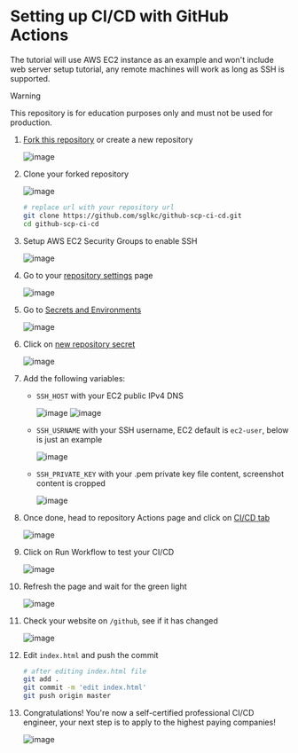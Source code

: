 # Setting up CI/CD with GitHub Actions

The tutorial will use AWS EC2 instance as an example and won't include web server setup tutorial, any remote machines will work as long as SSH is supported.

> [!WARNING]
> This repository is for education purposes only and must not be used for production.

1. [Fork this repository](https://github.com/sglkc/github-scp-ci-cd/fork) or create a new repository
   
   ![image](https://github.com/user-attachments/assets/eb0d349e-d690-4f06-933a-f030979343da)


2. Clone your forked repository

   ![image](https://github.com/user-attachments/assets/8d7b5843-6c74-4381-b42b-20731cbe2475)

   ```sh
   # replace url with your repository url
   git clone https://github.com/sglkc/github-scp-ci-cd.git
   cd github-scp-ci-cd
   ```
   
3. Setup AWS EC2 Security Groups to enable SSH
   
   ![image](https://github.com/user-attachments/assets/f27bf77d-6e73-4fbd-9c2f-fcb7cda36e23)

4. Go to your [repository settings](./settings) page

   ![image](https://github.com/user-attachments/assets/8327d322-0034-4ccd-bcda-09934b1f6c69)

5. Go to [Secrets and Environments](./settings/secrets/actions)

   ![image](https://github.com/user-attachments/assets/ffabdb29-9d3c-4f1e-9430-de2a8bd1b107)

6. Click on [new repository secret](./settings/secrets/actions/new)

   ![image](https://github.com/user-attachments/assets/8880a0a7-1df9-41f2-8f7d-93c81eb44964)

7. Add the following variables:
   - `SSH_HOST` with your EC2 public IPv4 DNS

     ![image](https://github.com/user-attachments/assets/b821d797-1d2b-44cf-bd34-e7a5f7e98498)
     ![image](https://github.com/user-attachments/assets/1f9c5d8e-3f7e-443b-a8c7-a945baf6d0be)
  
   - `SSH_USRNAME` with your SSH username, EC2 default is `ec2-user`, below is just an example

     ![image](https://github.com/user-attachments/assets/d164c1cd-637b-4679-a852-9b083f17934c)

   - `SSH_PRIVATE_KEY` with your .pem private key file content, screenshot content is cropped

     ![image](https://github.com/user-attachments/assets/984f3527-5e14-4854-8932-84ccea27a14f)

8. Once done, head to repository Actions page and click on [CI/CD tab](./actions/workflows/ci.yml)

   ![image](https://github.com/user-attachments/assets/bd8ffd8a-2b2f-40e2-9309-97babe8940ef)

9. Click on Run Workflow to test your CI/CD

   ![image](https://github.com/user-attachments/assets/a020eb43-3642-4287-946d-667b9f52e003)

10. Refresh the page and wait for the green light
    
    ![image](https://github.com/user-attachments/assets/3f01bf76-1ffd-42b5-bcd4-32044a97ff1e)

11. Check your website on `/github`, see if it has changed

    ![image](https://github.com/user-attachments/assets/e53aa030-0c4b-43f7-a97f-c05d579b845e)

12. Edit `index.html` and push the commit
    
    ```sh
    # after editing index.html file
    git add .
    git commit -m 'edit index.html'
    git push origin master
    ```
    
13. Congratulations! You're now a self-certified professional CI/CD engineer, your next step is to apply to the highest paying companies!

    ![image](https://github.com/user-attachments/assets/226d0166-340a-4a06-8cf9-ba4e74ac8f99)

